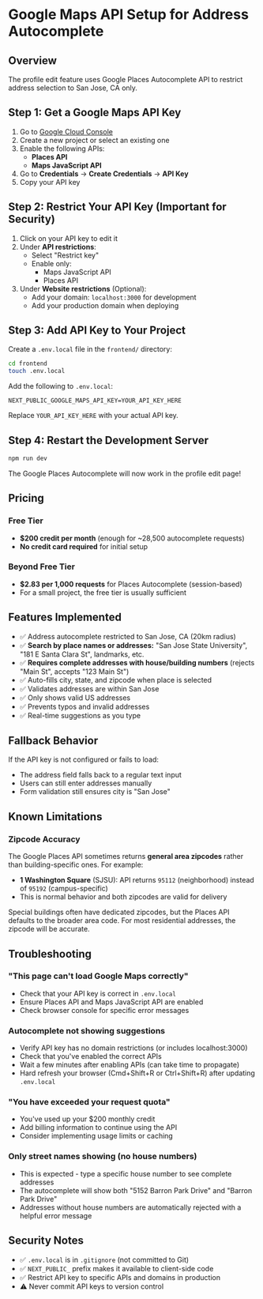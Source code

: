 # Google Maps API Setup for Address Autocomplete

## Overview
The profile edit feature uses Google Places Autocomplete API to restrict address selection to San Jose, CA only.

## Step 1: Get a Google Maps API Key

1. Go to [Google Cloud Console](https://console.cloud.google.com/)
2. Create a new project or select an existing one
3. Enable the following APIs:
   - **Places API**
   - **Maps JavaScript API**
4. Go to **Credentials** → **Create Credentials** → **API Key**
5. Copy your API key

## Step 2: Restrict Your API Key (Important for Security)

1. Click on your API key to edit it
2. Under **API restrictions**:
   - Select "Restrict key"
   - Enable only:
     - Maps JavaScript API
     - Places API
3. Under **Website restrictions** (Optional):
   - Add your domain: `localhost:3000` for development
   - Add your production domain when deploying

## Step 3: Add API Key to Your Project

Create a `.env.local` file in the `frontend/` directory:

```bash
cd frontend
touch .env.local
```

Add the following to `.env.local`:

```env
NEXT_PUBLIC_GOOGLE_MAPS_API_KEY=YOUR_API_KEY_HERE
```

Replace `YOUR_API_KEY_HERE` with your actual API key.

## Step 4: Restart the Development Server

```bash
npm run dev
```

The Google Places Autocomplete will now work in the profile edit page!

## Pricing

### Free Tier
- **$200 credit per month** (enough for ~28,500 autocomplete requests)
- **No credit card required** for initial setup

### Beyond Free Tier
- **$2.83 per 1,000 requests** for Places Autocomplete (session-based)
- For a small project, the free tier is usually sufficient

## Features Implemented

- ✅ Address autocomplete restricted to San Jose, CA (20km radius)
- ✅ **Search by place names or addresses:** "San Jose State University", "181 E Santa Clara St", landmarks, etc.
- ✅ **Requires complete addresses with house/building numbers** (rejects "Main St", accepts "123 Main St")
- ✅ Auto-fills city, state, and zipcode when place is selected
- ✅ Validates addresses are within San Jose
- ✅ Only shows valid US addresses
- ✅ Prevents typos and invalid addresses
- ✅ Real-time suggestions as you type

## Fallback Behavior

If the API key is not configured or fails to load:
- The address field falls back to a regular text input
- Users can still enter addresses manually
- Form validation still ensures city is "San Jose"

## Known Limitations

### Zipcode Accuracy
The Google Places API sometimes returns **general area zipcodes** rather than building-specific ones. For example:
- **1 Washington Square** (SJSU): API returns `95112` (neighborhood) instead of `95192` (campus-specific)
- This is normal behavior and both zipcodes are valid for delivery

Special buildings often have dedicated zipcodes, but the Places API defaults to the broader area code. For most residential addresses, the zipcode will be accurate.

## Troubleshooting

### "This page can't load Google Maps correctly"
- Check that your API key is correct in `.env.local`
- Ensure Places API and Maps JavaScript API are enabled
- Check browser console for specific error messages

### Autocomplete not showing suggestions
- Verify API key has no domain restrictions (or includes localhost:3000)
- Check that you've enabled the correct APIs
- Wait a few minutes after enabling APIs (can take time to propagate)
- Hard refresh your browser (Cmd+Shift+R or Ctrl+Shift+R) after updating `.env.local`

### "You have exceeded your request quota"
- You've used up your $200 monthly credit
- Add billing information to continue using the API
- Consider implementing usage limits or caching

### Only street names showing (no house numbers)
- This is expected - type a specific house number to see complete addresses
- The autocomplete will show both "5152 Barron Park Drive" and "Barron Park Drive"
- Addresses without house numbers are automatically rejected with a helpful error message

## Security Notes

- ✅ `.env.local` is in `.gitignore` (not committed to Git)
- ✅ `NEXT_PUBLIC_` prefix makes it available to client-side code
- ✅ Restrict API key to specific APIs and domains in production
- ⚠️ Never commit API keys to version control

